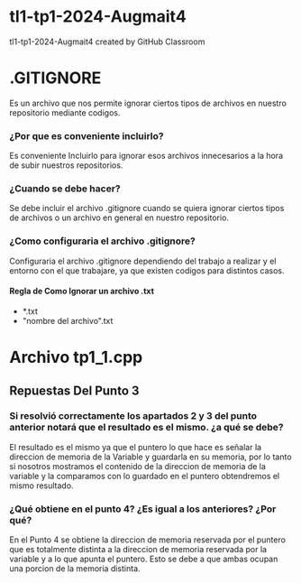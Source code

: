 # tl1-tp1-2024-Augmait4
tl1-tp1-2024-Augmait4 created by GitHub Classroom
# .GITIGNORE
Es un archivo que nos permite ignorar ciertos tipos de archivos en nuestro repositorio mediante codigos.
### ¿Por que es conveniente incluirlo?
Es conveniente Incluirlo para ignorar esos archivos innecesarios a la hora de subir nuestros repositorios.
### ¿Cuando se debe hacer?
Se debe incluir el archivo .gitignore cuando se quiera ignorar ciertos tipos de archivos o un archivo en general en nuestro repositorio.
### ¿Como configuraria el archivo .gitignore?
Configuraria el archivo .gitignore dependiendo del trabajo a realizar y el entorno con el que trabajare, ya que existen codigos para distintos casos.

#### Regla de Como Ignorar un archivo .txt
- *.txt
- "nombre del archivo".txt

# Archivo tp1_1.cpp
## Repuestas Del Punto 3
### Si resolvió correctamente los apartados 2 y 3 del punto anterior notará que el resultado es el mismo. ¿a qué se debe?
El resultado es el mismo ya que el puntero lo que hace es señalar la direccion de memoria de la Variable y guardarla en su memoria, por lo tanto si nosotros mostramos el contenido de la direccion de memoria de la variable y la comparamos con lo guardado en el puntero obtendremos el mismo resultado.
### ¿Qué obtiene en el punto 4? ¿Es igual a los anteriores? ¿Por qué?
En el Punto 4 se obtiene la direccion de memoria reservada por el puntero que es totalmente distinta a la direccion de memoria reservada por la variable y a lo que apunta el puntero.
Esto se debe a que ambas ocupan una porcion de la memoria distinta. 